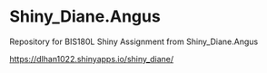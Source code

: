 # Shiny_Diane.Angus
Repository for BIS180L Shiny Assignment from Shiny_Diane.Angus


https://dlhan1022.shinyapps.io/shiny_diane/